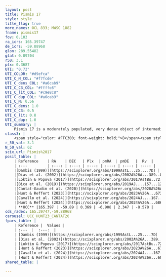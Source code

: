 ```yaml
---
layout: post
title: Pismis 17
style: style
title_flag: true
more_names: OCL 833; MWSC 1882
fname: pismis17
fov: 0.103
ra_icrs: 165.39747
de_icrs: -59.88968
glon: 289.55482
glat: 0.09704
r50: 3.1
plx: 0.3687
UTI: "0.73"
UTI_COLOR: "#d9efca"
UTI_C_N_COL: "#f7fcde"
UTI_C_dens_COL: "#a6cab9"
UTI_C_C3_COL: "#ffffe8"
UTI_C_lit_COL: "#c9e8c8"
UTI_C_dup_COL: "#a6cab9"
UTI_C_N: 0.56
UTI_C_dens: 1.0
UTI_C_C3: 0.5
UTI_C_lit: 0.8
UTI_C_dup: 1.0
UTI_summary: |
    Pismis 17 is a moderately populated, very dense object of intermediate C3 quality. It is well-studied in the literature.
class3: |
    <span style="color: #FFC300; font-weight: bold;">B</span><span style="color: #FFC300; font-weight: bold;">B</span>
r_50_val: 3.1
N_50_val: 62
scix_url: Pismis%2017
posit_table: |
    | Reference    | RA    | DEC   | Plx  | pmRA  | pmDE   |  Rv  |
    | :---         | :---: | :---: | :---: | :---: | :---: | :---: |
    |[Dambis (1999)](https://scixplorer.org/abs/1999AstL...25....7D) | 165.267 | -59.818 | -- | -- | -- | -- |
    |[Dias et al. (2002)](https://scixplorer.org/abs/2002A%26A...389..871D) | 165.275 | -59.817 | -- | -3.89 | 0.59 | 65.1 |
    |[Loktin & Popova (2017)](https://scixplorer.org/abs/2017AstBu..72..257L) | 165.27 | -59.817 | -- | -3.89 | 0.59 | -17.8 |
    |[Bica et al. (2019)](https://scixplorer.org/abs/2019AJ....157...12B) | 165.315 | -59.847 | -- | -- | -- | -- |
    |[Cantat-Gaudin et al. (2020)](https://scixplorer.org/abs/2020A%26A...640A...1C) | 165.377 | -59.873 | 0.366 | -6.938 | 2.333 | -- |
    |[Hunt & Reffert (2023)](https://scixplorer.org/abs/2023A%26A...673A.114H) | 165.354 | -59.87 | 0.363 | -6.908 | 2.37 | -15.426 |
    |[Cavallo et al. (2024)](https://scixplorer.org/abs/2024AJ....167...12C) | 165.383 | -59.883 | 0.361 | -- | -- | -- |
    |[Hunt & Reffert (2024)](https://scixplorer.org/abs/2024A%26A...686A..42H) | 165.354 | -59.87 | 0.363 | -6.908 | 2.37 | -15.426 |
    | **UCC** |165.397 | -59.89 | 0.369 | -6.908 | 2.347 | -8.578 | 
cds_radec: 165.39747,-59.88968
carousel: UCC_HUNT23_CANTAT20
fpars_table: |
    | Reference |  Values |
    | :---  |  :---:  |
    | [Dambis (1999)](https://scixplorer.org/abs/1999AstL...25....7D) | `E_B-V_=0.446, DM0=13.3, log_age_=6.4` |
    | [Dias et al. (2002)](https://scixplorer.org/abs/2002A%26A...389..871D) | `E(B-V)=0.471, Dist=3504.0, Age=7.023, [Fe/H]=-0.145` |
    | [Loktin & Popova (2017)](https://scixplorer.org/abs/2017AstBu..72..257L) | `E(B-V)=0.471, Dmod=12.723, logt=7.023` |
    | [Hunt & Reffert (2023)](https://scixplorer.org/abs/2023A%26A...673A.114H) | `AV50=1.315, diffAV50=2.258, MOD50=11.998, logAge50=7.57` |
    | [Cavallo et al. (2024)](https://scixplorer.org/abs/2024AJ....167...12C) | `AV50=0.77, dMod50=11.35, logAge50=7.86, [Fe/H]50=0.07` |
    | [Hunt & Reffert (2024)](https://scixplorer.org/abs/2024A%26A...686A..42H) | `MassJ=516.009` |
shared_table: |
    
---
```

